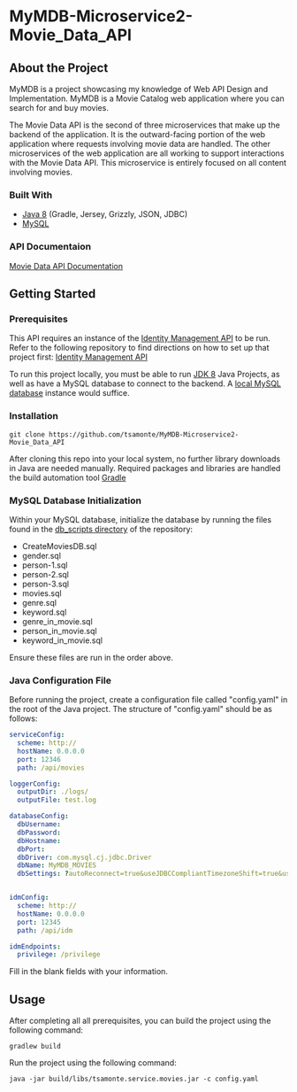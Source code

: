 # MyMDB-Microservice2-Movie_Data_API

## About the Project

MyMDB is a project showcasing my knowledge of Web API Design and Implementation. MyMDB is a Movie Catalog web application where you can search for and buy movies.

The Movie Data API is the second of three microservices that make up the backend of the application. It is the outward-facing portion of the web application where requests involving movie data are handled. The other microservices of the web application are all working to support interactions with the Movie Data API. This microservice is entirely focused on all content involving movies.

### Built With
- [Java 8](https://www.java.com/en/download/help/java8.html) (Gradle, Jersey, Grizzly, JSON, JDBC)
- [MySQL](https://www.mysql.com/)

### API Documentaion
[Movie Data API Documentation](https://docs.google.com/document/d/1c6HKlOrwnKFkZ_xbR4GvTiVLzLhkPxFFAxbKVdluOew/edit?usp=sharing)


## Getting Started

### Prerequisites
This API requires an instance of the [Identity Management API](https://github.com/tsamonte/MyMDB-Microservice1-Identity_Management_API) to be run. Refer to the following repository to find directions on how to set up that project first:
[Identity Management API](https://github.com/tsamonte/MyMDB-Microservice1-Identity_Management_API)

To run this project locally, you must be able to run [JDK 8](https://docs.oracle.com/javase/8/docs/technotes/guides/install/install_overview.html) Java Projects, as well as have a MySQL database to connect to the backend. A [local MySQL database](https://www.mysql.com/downloads/) instance would suffice.


### Installation
```
git clone https://github.com/tsamonte/MyMDB-Microservice2-Movie_Data_API
```
After cloning this repo into your local system, no further library downloads  in Java are needed manually. Required packages and libraries are handled the build automation tool [Gradle](https://gradle.org/)


### MySQL Database Initialization
Within your MySQL database, initialize the database by running the files found in the [db_scripts directory](https://github.com/tsamonte/MyMDB-Microservice2-Movie_Data_API/tree/master/db_scripts) of the repository:
- CreateMoviesDB.sql
- gender.sql
- person-1.sql
- person-2.sql
- person-3.sql
- movies.sql
- genre.sql
- keyword.sql
- genre_in_movie.sql
- person_in_movie.sql
- keyword_in_movie.sql

Ensure these files are run in the order above.


### Java Configuration File
Before running the project, create a configuration file called "config.yaml" in the root of the Java project. The structure of "config.yaml" should be as follows:
```yaml
serviceConfig:
  scheme: http://
  hostName: 0.0.0.0
  port: 12346
  path: /api/movies

loggerConfig:
  outputDir: ./logs/
  outputFile: test.log

databaseConfig:
  dbUsername: 
  dbPassword: 
  dbHostname: 
  dbPort: 
  dbDriver: com.mysql.cj.jdbc.Driver
  dbName: MyMDB_MOVIES
  dbSettings: ?autoReconnect=true&useJDBCCompliantTimezoneShift=true&useLegacyDatetimeCode=false&serverTimezone=PST


idmConfig:
  scheme: http://
  hostName: 0.0.0.0
  port: 12345
  path: /api/idm

idmEndpoints:
  privilege: /privilege
```
Fill in the blank fields with your information.

## Usage
After completing all all prerequisites, you can build the project using the following command:
```
gradlew build
```

Run the project using the following command:
```
java -jar build/libs/tsamonte.service.movies.jar -c config.yaml
```
